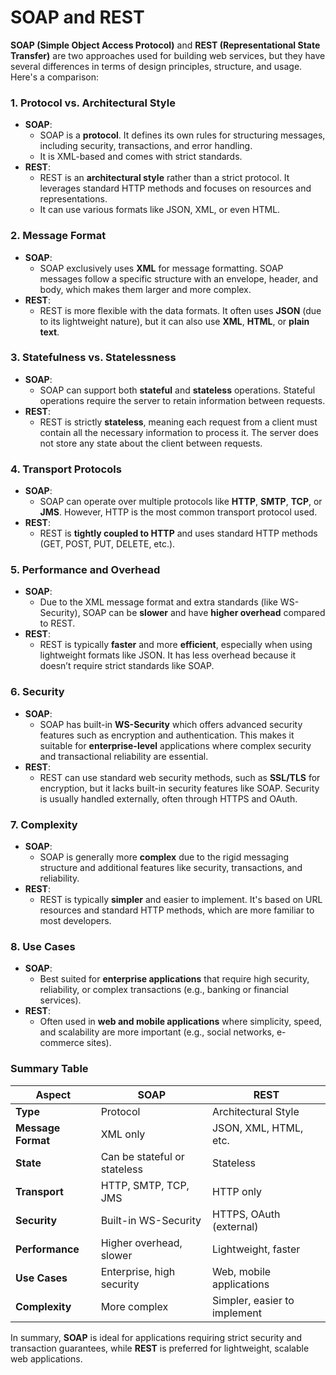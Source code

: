 # SOAP and REST

**SOAP (Simple Object Access Protocol)** and **REST (Representational State Transfer)** are two approaches used for building web services, but they have several differences in terms of design principles, structure, and usage. Here's a comparison:

### 1. **Protocol vs. Architectural Style**
   - **SOAP**: 
     - SOAP is a **protocol**. It defines its own rules for structuring messages, including security, transactions, and error handling.
     - It is XML-based and comes with strict standards.
   - **REST**: 
     - REST is an **architectural style** rather than a strict protocol. It leverages standard HTTP methods and focuses on resources and representations.
     - It can use various formats like JSON, XML, or even HTML.

### 2. **Message Format**
   - **SOAP**: 
     - SOAP exclusively uses **XML** for message formatting. SOAP messages follow a specific structure with an envelope, header, and body, which makes them larger and more complex.
   - **REST**: 
     - REST is more flexible with the data formats. It often uses **JSON** (due to its lightweight nature), but it can also use **XML**, **HTML**, or **plain text**.

### 3. **Statefulness vs. Statelessness**
   - **SOAP**: 
     - SOAP can support both **stateful** and **stateless** operations. Stateful operations require the server to retain information between requests.
   - **REST**: 
     - REST is strictly **stateless**, meaning each request from a client must contain all the necessary information to process it. The server does not store any state about the client between requests.

### 4. **Transport Protocols**
   - **SOAP**: 
     - SOAP can operate over multiple protocols like **HTTP**, **SMTP**, **TCP**, or **JMS**. However, HTTP is the most common transport protocol used.
   - **REST**: 
     - REST is **tightly coupled to HTTP** and uses standard HTTP methods (GET, POST, PUT, DELETE, etc.).

### 5. **Performance and Overhead**
   - **SOAP**: 
     - Due to the XML message format and extra standards (like WS-Security), SOAP can be **slower** and have **higher overhead** compared to REST.
   - **REST**: 
     - REST is typically **faster** and more **efficient**, especially when using lightweight formats like JSON. It has less overhead because it doesn’t require strict standards like SOAP.

### 6. **Security**
   - **SOAP**: 
     - SOAP has built-in **WS-Security** which offers advanced security features such as encryption and authentication. This makes it suitable for **enterprise-level** applications where complex security and transactional reliability are essential.
   - **REST**: 
     - REST can use standard web security methods, such as **SSL/TLS** for encryption, but it lacks built-in security features like SOAP. Security is usually handled externally, often through HTTPS and OAuth.

### 7. **Complexity**
   - **SOAP**: 
     - SOAP is generally more **complex** due to the rigid messaging structure and additional features like security, transactions, and reliability.
   - **REST**: 
     - REST is typically **simpler** and easier to implement. It's based on URL resources and standard HTTP methods, which are more familiar to most developers.

### 8. **Use Cases**
   - **SOAP**: 
     - Best suited for **enterprise applications** that require high security, reliability, or complex transactions (e.g., banking or financial services).
   - **REST**: 
     - Often used in **web and mobile applications** where simplicity, speed, and scalability are more important (e.g., social networks, e-commerce sites).

### Summary Table

| Aspect               | SOAP                              | REST                            |
|----------------------|-----------------------------------|---------------------------------|
| **Type**             | Protocol                          | Architectural Style             |
| **Message Format**   | XML only                          | JSON, XML, HTML, etc.           |
| **State**            | Can be stateful or stateless      | Stateless                       |
| **Transport**        | HTTP, SMTP, TCP, JMS              | HTTP only                       |
| **Security**         | Built-in WS-Security              | HTTPS, OAuth (external)         |
| **Performance**      | Higher overhead, slower           | Lightweight, faster             |
| **Use Cases**        | Enterprise, high security         | Web, mobile applications        |
| **Complexity**       | More complex                      | Simpler, easier to implement    |

In summary, **SOAP** is ideal for applications requiring strict security and transaction guarantees, while **REST** is preferred for lightweight, scalable web applications.